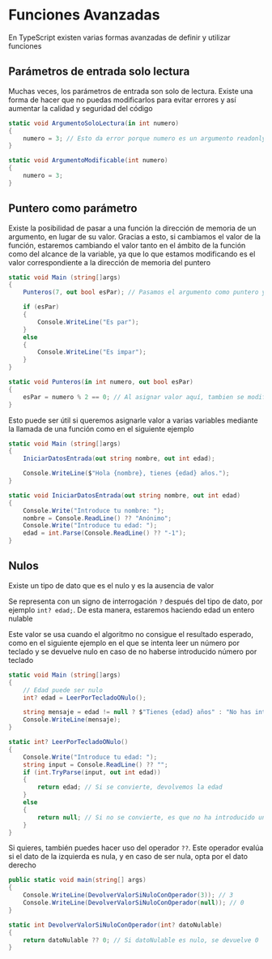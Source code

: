 # Funciones Avanzadas

En TypeScript existen varias formas avanzadas de definir y utilizar funciones

## Parámetros de entrada solo lectura

Muchas veces, los parámetros de entrada son solo de lectura. Existe una forma de hacer que no puedas modificarlos para evitar errores y así aumentar la calidad y seguridad del código

```csharp
static void ArgumentoSoloLectura(in int numero)
{
    numero = 3; // Esto da error porque numero es un argumento readonly
}

static void ArgumentoModificable(int numero)
{
    numero = 3;
}
```

## Puntero como parámetro

Existe la posibilidad de pasar a una función la dirección de memoria de un argumento, en lugar de su valor. Gracias a esto, si cambiamos el valor de la función, estaremos cambiando el valor tanto en el ámbito de la función como del alcance de la variable, ya que lo que estamos modificando es el valor correspondiente a la dirección de memoria del puntero

```csharp
static void Main (string[]args)
{
    Punteros(7, out bool esPar); // Pasamos el argumento como puntero y no su valor gracias a la palabra reservada out

    if (esPar)
    {
        Console.WriteLine("Es par");
    }
    else
    {
        Console.WriteLine("Es impar");
    }
}

static void Punteros(in int numero, out bool esPar)
{
    esPar = numero % 2 == 0; // Al asignar valor aquí, tambien se modifica en la llamada, ya que estamos cambiando el valor de la dirección de memoria, no de la variable en sí
}
```

Esto puede ser útil si queremos asignarle valor a varias variables mediante la llamada de una función como en el siguiente ejemplo

```csharp
static void Main (string[]args)
{
    IniciarDatosEntrada(out string nombre, out int edad);

    Console.WriteLine($"Hola {nombre}, tienes {edad} años.");
}

static void IniciarDatosEntrada(out string nombre, out int edad)
{
    Console.Write("Introduce tu nombre: ");
    nombre = Console.ReadLine() ?? "Anónimo";
    Console.Write("Introduce tu edad: ");
    edad = int.Parse(Console.ReadLine() ?? "-1");
}
```

## Nulos
Existe un tipo de dato que es el nulo y es la ausencia de valor

Se representa con un signo de interrogación `?` después del tipo de dato, por ejemplo `int? edad;`. De esta manera, estaremos haciendo edad un entero nulable

Este valor se usa cuando el algoritmo no consigue el resultado esperado, como en el siguiente ejemplo en el que se intenta leer un número por teclado y se devuelve nulo en caso de no haberse introducido número por teclado

```csharp
static void Main (string[]args)
{
    // Edad puede ser nulo
    int? edad = LeerPorTecladoONulo();

    string mensaje = edad != null ? $"Tienes {edad} años" : "No has introducido un número";
    Console.WriteLine(mensaje);
}

static int? LeerPorTecladoONulo()
{
    Console.Write("Introduce tu edad: ");
    string input = Console.ReadLine() ?? "";
    if (int.TryParse(input, out int edad))
    {
        return edad; // Si se convierte, devolvemos la edad
    }
    else
    {
        return null; // Si no se convierte, es que no ha introducido un número y devolvemos nulo
    }
}
```

Si quieres, también puedes hacer uso del operador `??`. Este operador evalúa si el dato de la izquierda es nula, y en caso de ser nula, opta por el dato derecho

```csharp
public static void main(string[] args)
{
    Console.WriteLine(DevolverValorSiNuloConOperador(3)); // 3
    Console.WriteLine(DevolverValorSiNuloConOperador(null)); // 0
}

static int DevolverValorSiNuloConOperador(int? datoNulable)
{
    return datoNulable ?? 0; // Si datoNulable es nulo, se devuelve 0
}
```